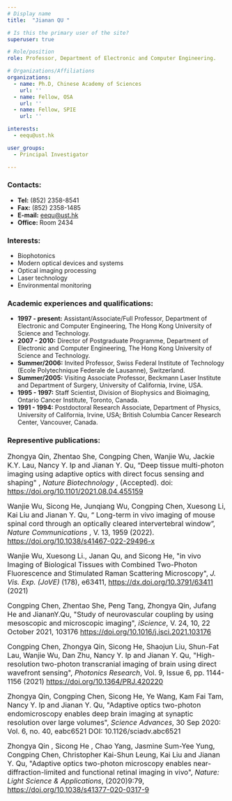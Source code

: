 ```yaml
---
# Display name
title:  "Jianan QU "

# Is this the primary user of the site?
superuser: true

# Role/position
role: Professor, Department of Electronic and Computer Engineering. 

# Organizations/Affiliations
organizations:
  - name: Ph.D, Chinese Academy of Sciences
    url: ''
  - name: Fellow, OSA 
    url: ''
  - name: Fellow, SPIE
    url: ''

interests:
  - eequ@ust.hk

user_groups:
  - Principal Investigator

---
```

###  Contacts:
- **Tel:** (852) 2358-8541
- **Fax:** (852) 2358-1485 
- **E-mail:** eequ@ust.hk 
- **Office:** Room 2434 

###     Interests:
  - Biophotonics
  - Modern optical devices and systems
  - Optical imaging processing
  - Laser technology
  - Environmental monitoring
 

###    Academic experiences and qualifications:
- **1997 - present:** Assistant/Associate/Full Professor, Department of Electronic and Computer Engineering, The Hong Kong University of Science and Technology.   
- **2007 - 2010:**    Director of Postgraduate Programme, Department of Electronic and Computer Engineering, The Hong Kong University of Science and Technology.   
- **Summer/2006:**  Invited Professor, Swiss Federal Institute of Technology (Ecole Polytechnique Federale de Lausanne), Switzerland.    
- **Summer/2005:**  Visiting Associate Professor, Beckmann Laser Institute and Department of Surgery, University of California, Irvine, USA.   
- **1995 - 1997:**     Staff Scientist, Division of Biophysics and Bioimaging, Ontario Cancer Institute, Toronto, Canada.    
- **1991 - 1994:**     Postdoctoral Research Associate, Department of Physics, University of California, Irvine, USA; British Columbia Cancer Research Center, Vancouver, Canada.    





### Representive publications:
<font size=3>  Zhongya Qin, Zhentao She, Congping Chen, Wanjie Wu, Jackie K.Y. Lau, Nancy Y. Ip and Jianan Y. Qu, “Deep tissue multi-photon imaging using adaptive optics with direct focus sensing and shaping" , *Nature Biotechnology* , (Accepted). doi: https://doi.org/10.1101/2021.08.04.455159 </font>  

<font size=3>  Wanjie Wu, Sicong He, Junqiang Wu, Congping Chen, Xuesong Li, Kai Liu and Jianan Y. Qu, “ Long-term in vivo imaging of mouse spinal cord through an optically cleared intervertebral window”, *Nature Communications* , V. 13, 1959 (2022). https://doi.org/10.1038/s41467-022-29496-x </font>

<font size=3>  Wanjie Wu, Xuesong Li., Janan Qu, and Sicong He, "in vivo Imaging of Biological Tissues with Combined Two-Photon Fluorescence and Stimulated Raman Scattering Microscopy", *J. Vis. Exp. (JoVE)* (178), e63411, https://dx.doi.org/10.3791/63411 (2021) </font>

<font size=3>  Congping Chen, Zhentao She, Peng Tang, Zhongya Qin, Jufang He and JiananY.Qu, "Study of neurovascular coupling by using mesoscopic and microscopic imaging", *iScience*, V. 24, 10, 22 October 2021, 103176 https://doi.org/10.1016/j.isci.2021.103176 </font>

<font size=3>  Congping Chen, Zhongya Qin, Sicong He, Shaojun Liu, Shun-Fat Lau, Wanjie Wu, Dan Zhu, Nancy Y. Ip and Jianan Y. Qu, "High-resolution two-photon transcranial imaging of brain using direct wavefront sensing", *Photonics Research*, Vol. 9, Issue 6, pp. 1144-1156 (2021) https://doi.org/10.1364/PRJ.420220 </font>

<font size=3>  Zhongya Qin, Congping Chen, Sicong He, Ye Wang, Kam Fai Tam, Nancy Y. Ip and Jianan Y. Qu, "Adaptive optics two-photon endomicroscopy enables deep brain imaging at synaptic resolution over large volumes", *Science Advances*, 30 Sep 2020: Vol. 6, no. 40, eabc6521 DOI: 10.1126/sciadv.abc6521 </font>

<font size=3>  Zhongya Qin , Sicong He , Chao Yang, Jasmine Sum-Yee Yung, Congping Chen, Christopher Kai-Shun Leung, Kai Liu and Jianan Y. Qu, "Adaptive optics two-photon microscopy enables near-diffraction-limited and functional retinal imaging in vivo", *Nature: Light Science & Applications*, (2020)9:79, https://doi.org/10.1038/s41377-020-0317-9 </font>
